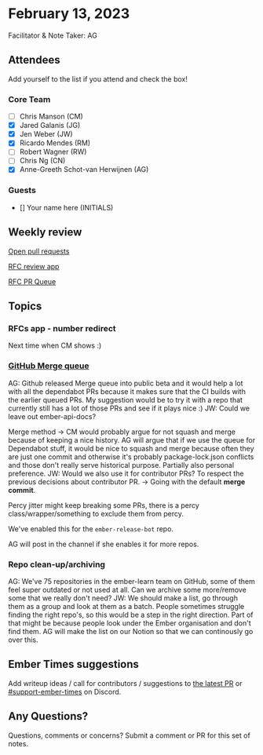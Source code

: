 # February 13, 2023

Facilitator & Note Taker: AG

## Attendees

Add yourself to the list if you attend and check the box!

### Core Team

- [ ] Chris Manson (CM)
- [x] Jared Galanis (JG)
- [x] Jen Weber (JW)
- [x] Ricardo Mendes (RM)
- [ ] Robert Wagner (RW)
- [ ] Chris Ng (CN)
- [x] Anne-Greeth Schot-van Herwijnen (AG)

### Guests

- [] Your name here (INITIALS)

## Weekly review

[Open pull requests](https://help-wanted.emberjs.com/pull-requests)

[RFC review app](https://rfcs.emberjs.com/)

[RFC PR Queue](https://github.com/emberjs/rfcs/pulls)

## Topics

### RFCs app - number redirect
Next time when CM shows :)

### [GitHub Merge queue](https://github.blog/changelog/label/merge-queue/)

AG: Github released Merge queue into public beta and it would help a lot with all the dependabot PRs because it makes sure that the CI builds with the earlier queued PRs. My suggestion would be to try it with a repo that currently still has a lot of those PRs and see if it plays nice :) 
JW: Could we leave out ember-api-docs? 

Merge method -> CM would probably argue for not squash and merge because of keeping a nice history. AG will argue that if we use the queue for Dependabot stuff, it would be nice to squash and merge because often they are just one commit and otherwise it's probably package-lock.json conflicts and those don't really serve historical purpose. Partially also personal preference. JW: Would we also use it for contributor PRs? To respect the previous decisions about contributor PR. -> Going with the default **merge commit**.

Percy jitter might keep breaking some PRs, there is a percy class/wrapper/something to exclude them from percy.

We've enabled this for the `ember-release-bot` repo.

AG will post in the channel if she enables it for more repos.

### Repo clean-up/archiving

AG: We've 75 repositories in the ember-learn team on GitHub, some of them feel super outdated or not used at all. Can we archive some more/remove some that we really don't need?
JW: We should make a list, go through them as a group and look at them as a batch. People sometimes struggle finding the right repo's, so this would be a step in the right direction. Part of that might be because people look under the Ember organisation and don't find them. 
AG will make the list on our Notion so that we can continously go over this.


## Ember Times suggestions

Add writeup ideas / call for contributors / suggestions to [the latest PR](https://github.com/ember-learn/ember-blog/pulls?q=is%3Aopen+is%3Apr+label%3A%22%F0%9F%97%9E+embertimes%22%20or%20#support-ember-times) or [#support-ember-times](https://discordapp.com/channels/480462759797063690/485450546887786506) on Discord.

## Any Questions?

Questions, comments or concerns? Submit a comment or PR for this set of notes.
